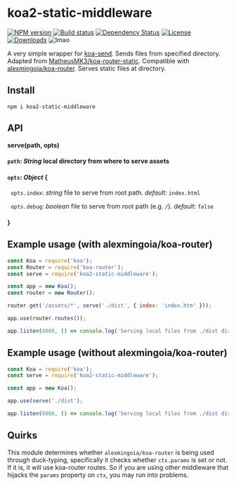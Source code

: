 # koa2-static-middleware

[![NPM version][npm-image]][npm-url]
[![Build status][travis-image]][travis-url]
[![Dependency Status][david-image]][david-url]
[![License][license-image]][license-url]
[![Downloads][downloads-image]][npm-url]
![lmao](https://img.shields.io/badge/pls%20download-lmao-ff69b4.svg)


A very simple wrapper for [koa-send](https://github.com/koajs/send). Sends files from specified directory. Adapted from [MatheusMK3/koa-router-static](https://github.com/MatheusMK3/koa-router-static/blob/master/index.js). Compatible with [alexmingoia/koa-router](https://github.com/alexmingoia/koa-router). Serves static files at directory.

## Install

`npm i koa2-static-middleware`

## API

**serve(path, opts)**

#### `path`: _String_ local directory from where to serve assets
#### `opts`: _Object_ {
&nbsp;&nbsp;`opts.index`: _string_ file to serve from root path. _default_: `index.html`

&nbsp;&nbsp;`opts.debug`: _boolean_ file to serve from root path (e.g. `/`). _default_: `false`
#### }



## Example usage (with alexmingoia/koa-router)

```javascript
const Koa = require('koa');
const Router = require('koa-router');
const serve = require('koa2-static-middleware');

const app = new Koa();
const router = new Router();

router.get('/assets/*', serve('./dist', { index: 'index.htm' }));

app.use(router.routes());

app.listen(8000, () => console.log('Serving local files from ./dist directory at http://localhost:8000/assets/'));
```

## Example usage (without alexmingoia/koa-router)

```javascript
const Koa = require('koa');
const serve = require('koa2-static-middleware');

const app = new Koa();

app.use(serve('./dist');

app.listen(8000, () => console.log('Serving local files from ./dist directory at http://localhost:8000/'));
```

## Quirks

This module determines whether `alexmingoia/koa-router` is being used through duck-typing, specifically it checks whether `ctx.params` is set or not. If it is, it will use koa-router routes. So if you are using other middleware that hijacks the `params` property on `ctx`, you may run into problems.

[npm-image]: https://img.shields.io/npm/v/koa2-static-middleware.svg?style=flat-square
[npm-url]: https://www.npmjs.com/package/koa2-static-middleware
[travis-url]: https://travis-ci.org/danielgormly/koa2-static-middleware
[travis-image]: https://travis-ci.org/danielgormly/koa2-static-middleware.svg?branch=master
[david-image]: https://david-dm.org/danielgormly/koa2-static-middleware.svg
[david-url]: https://david-dm.org/danielgormly/koa2-static-middleware
[downloads-image]: https://img.shields.io/npm/dw/koa2-static-middleware.svg
[license-url]: https://opensource.org/licenses/MIT
[license-image]: https://img.shields.io/npm/l/koa2-static-middleware.svg
